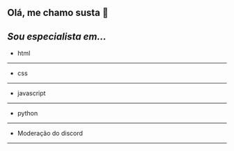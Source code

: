 ## Olá, me chamo susta 👋

_Sou especialista em..._
------------------------
- html
------------------------
- css
------------------------
- javascript
------------------------
- python
------------------------
- Moderação do discord
------------------------
